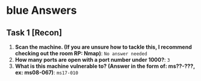 # blue Answers

## Task 1 [Recon]

1. **Scan the machine. (If you are unsure how to tackle this, I recommend checking out the room RP: Nmap)**: `No answer needed`
2. **How many ports are open with a port number under 1000?**: `3`
3. **What is this machine vulnerable to? (Answer in the form of: ms??-???, ex: ms08-067)**: `ms17-010`
